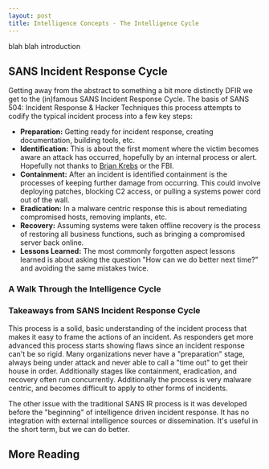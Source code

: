 ```yaml
---
layout: post
title: Intelligence Concepts - The Intelligence Cycle
---
```


blah blah introduction

## SANS Incident Response Cycle

Getting away from the abstract to something a bit more distinctly DFIR we get to the (in)famous SANS Incident Response Cycle. The basis of SANS 504: Incident Response & Hacker Techniques this process attempts to codify the typical incident process into a few key steps:

- __Preparation:__ Getting ready for incident response, creating documentation, building tools, etc.
- __Identification:__ This is about the first moment where the victim becomes aware an attack has occurred, hopefully by an internal process or alert. Hopefully not thanks to [Brian Krebs](http://krebsonsecurity.com) or the FBI.  
- __Containment:__ After an incident is identified containment is the processes of keeping further damage from occurring. This could involve deploying patches, blocking C2 access, or pulling a systems power cord out of the wall.
- __Eradication:__ In a malware centric response this is about remediating compromised hosts, removing implants, etc.
- __Recovery:__ Assuming systems were taken offline recovery is the process of restoring all business functions, such as bringing a compromised server back online.
- __Lessons Learned:__ The most commonly forgotten aspect lessons learned is about asking the question "How can we do better next time?" and avoiding the same mistakes twice.

### A Walk Through the Intelligence Cycle

### Takeaways from SANS Incident Response Cycle

This process is a solid, basic understanding of the incident process that makes it easy to frame the actions of an incident. As responders get more advanced this process starts showing flaws since an incident response can't be so rigid. Many organizations never have a "preparation" stage, always being under attack and never able to call a "time out" to get their house in order. Additionally stages like containment, eradication, and recovery often run concurrently. Additionally the process is very malware centric, and becomes difficult to apply to other forms of incidents.

The other issue with the traditional SANS IR process is it was developed before the "beginning" of intelligence driven incident response. It has no integration with external intelligence sources or dissemination. It's useful in the short term, but we can do better.

## More Reading
